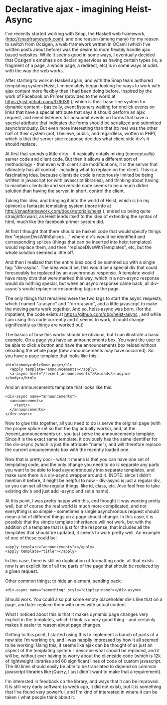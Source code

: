 # Declarative ajax - imagining Heist-Async

I've recently started working with Snap, the Haskell web framework, (http://snapframework.com), and one reason (among many) for my reason to switch from Ocsigen, a web framework written in OCaml (which I've written posts about before) was the desire to more flexibly handle ajax based websites. While it seems good in some ways, I eventually decided that Ocsigen's emphasis on declaring services as having certain types (ie, a fragment of a page, a whole page, a redirect, etc) is in some ways at odds with the way the web works.

After starting to work in Haskell again, and with the Snap team authored templating system Heist, I immediately began looking for ways to work with ajax content more flexibly than I had been doing before. Inspired by the work of Facebook on Primer (provided to the world at https://gist.github.com/376039 ), which is their base-line system for dynamic content - basically, event listeners waiting for onclick events on links that have a special attribute that says it should perform an ajax request, and event listeners for onsubmit events on forms that have a special attribute that indicates the forms should be serialized and submitted asynchronously. But even more interesting than that (to me) was the other half of their system (not, I believe, public, and regardless, written in PHP), which is that the server side response decides what client side div's it should replace.

At first that sounds a little dirty - it basically entails mixing (conceptually) server code and client code. But then it allows a different sort of methodology - that even with client side modifications, it is the server that ultimately has all control - including what to replace on the client. This is a fascinating idea, because clientside code is notoriously limited be being written in javascript (or with javascript libraries), and thinking about having to maintain clientside and serverside code seems to be a much dirtier solution than having the server, in short, control the client.

Taking this idea, and bringing it into the world of Heist, which is (in my opinion) a fantastic templating system (more info at http://snapframework.com/docs/tutorials/heist ), ended up being quite straightforward, as Heist lends itself to the idea of extending the syntax of html, much like the facebook primer system did.

At first I thought that there should be haskell code that would specify things like "replaceDivsWithSplices ..." where div's would be identified and corresponding splices (things that can be inserted into heist templates) would replace them, and then "replaceDivsWithTemplates", etc, but the whole solution seemed a little off.

And then I realized that the entire idea could be summed up with a single tag: "div-async". The idea would be, this would be a special div that could foreseeably be replaced by an asychronous response. A template would have many divs that were marked this way, which in a non-async response would do nothing special, but when an async response came back, all div-async's would replace corresponding tags on the page.

The only things that remained were the two tags to start the async requests, which I named "a-async" and "form-async", and a little javascript to make the moving parts work together. And so, heist-async was born. (for the impatient, the code exists at https://github.com/dbp/heist-async , and while I am using this code currently and it seems to work, it could change significantly as things are worked out)

The basics of how this works should be obvious, but I can illustrate a basic example. On a page you have an announcements box. You want the user to be able to click a button and have the announcements box reload without reloading the whole page (new announcements may have occurred). So you have a page template that looks like this:

    <html><body><h1>Some page</h1>
      <apply template="announcements></apply>
      <a-async href="/recent_announcements">Reload</a-async>
    </body></html>

And an announcements template that looks like this:

    <div-async name="announcements">
      <announcements>
        <text/>
      </announcements>
    </div-async>

Now to glue this together, all you need to do is serve the original page (with the proper splice set so that the <announcements> tag actually works), and, at the /recent_announcements url, you just serve the announcements template. Since it is the exact same template, it obviously has the same identifier for the div-async (which is just the attribute "name"), and will therefore replace the current anouncements box with the recently loaded one.

Now that is pretty cool - what it means is that you can have one set of templating code, and the only change you need to do is separate any parts you want to be able to load asynchronously into separate templates, and make sure there is a div-async wrapper around it. (NOTE: since I didn't mention it before, it might be helpful to now - div-async is just a regular div, so you can set all the regular things, like id, class, etc. Also feel free to take existing div's and just add -async and set a name).

At this point, I was pretty happy with this, and thought it was working pretty well, but of course the real world is much more complicated, and not everything is so simple - sometimes a single asynchronous request should mean a lot of different things on a page should change. In this case, it is possible that the simple template inheritance will not work, but with the addition of a template that is just for the response, that includes all the templates that should be updated, it seems to work pretty well. An example of one of these could be:

    <apply template="announcements"></apply>
    <apply template="title"></apply>

In this case, there is still no duplication of formatting code, all that exists now is an explicit list of all the parts of the page that should be replaced by a given request.

Other common things; to hide an element, sending back:

    <div-async name="something" style="display:none"></div-async>

Should work. You could also put some empty placeholder div's like that on a page, and later replace them with ones with actual content.

What I noticed about this is that it makes dynamic page changes very explicit in the templates, which I think is a very good thing - and certainly makes it easier to reason about page changes.

Getting to this point, I started using this to implement a bunch of parts of a new site I'm working on, and I was happily impressed by how it all seemed to be working. Using this, it seems like ajax can be thought of as just an aspect of the templating system - describe what should be replaced, and it will be, without ever having to worry about the clientside code (which is 12k of lightweight libraries and 60 significant lines of code of custom javascript. The 60 lines should easily be able to be translated to depend on common javascript libraries like jQuery, I just didn't want to make that a requirement).

I'm interested in feedback on the library, and ways that it can be improved. It is still very early software (a week ago, it did not exist), but it is something that I've found very powerful, and I'm kind of interested in where it can be taken / what people think about it.
